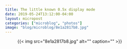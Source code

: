 ```yaml
---
title: The little known 0.5x display mode
date: 2019-05-24T13:12:00-04:00
layout: micropost
categories: ["microblog", "photos"]
image: "blog/microblog/8e1a2817b8.jpg"
---
```


<figure class="photo">
  {{< img src="8e1a2817b8.jpg" alt="" caption="" >}}

</figure>



